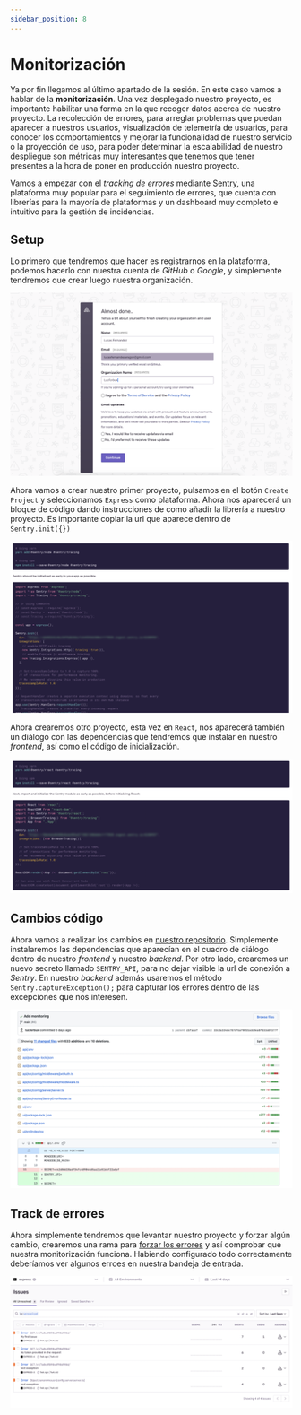```yaml
---
sidebar_position: 8
---
```


# Monitorización

Ya por fin llegamos al último apartado de la sesión. En este caso vamos a hablar de la **monitorización**. Una vez desplegado nuestro proyecto, es importante habilitar una forma en la que recoger datos acerca de nuestro proyecto. La recolección de errores, para arreglar problemas que puedan aparecer a nuestros usuarios, visualización de telemetría de usuarios, para conocer los comportamientos y mejorar la funcionalidad de nuestro servicio o la proyección de uso, para poder determinar la escalabilidad de nuestro despliegue son métricas muy interesantes que tenemos que tener presentes a la hora de poner en producción nuestro proyecto.

Vamos a empezar con el *tracking de errores* mediante [Sentry](https://sentry.io/welcome/), una plataforma muy popular para el seguimiento de errores, que cuenta con librerías para la mayoría de plataformas y un dashboard muy completo e intuitivo para la gestión de incidencias.

## Setup

Lo primero que tendremos que hacer es registrarnos en la plataforma, podemos hacerlo con nuestra cuenta de *GitHub* o *Google*, y simplemente tendremos que crear luego nuestra organización.

![setup sentry](../../static/img/tutorial/cicd/13_ssetup_sentry.png)

Ahora vamos a crear nuestro primer proyecto, pulsamos en el botón `Create Project` y seleccionamos `Express` como plataforma. Ahora nos aparecerá un bloque de código dando instrucciones de como añadir la librería a nuestro proyecto. Es importante copiar la url que aparece dentro de `Sentry.init({})`

![express init](../../static/img/tutorial/cicd/14_express_init.png)

Ahora crearemos otro proyecto, esta vez en `React`, nos aparecerá también un diálogo con las dependencias que tendremos que instalar en nuestro *frontend*, así como el código de inicialización.

![react init](../../static/img/tutorial/cicd/15_react_init.png)

## Cambios código

Ahora vamos a realizar los cambios en [nuestro repositorio](https://github.com/lucferbux/Taller-CI-CD/commit/33cda3346e787df6af0055add0ea8f333a8f377f). Simplemente instalaremos las dependencias que aparecían en el cuadro de diálogo dentro de nuestro *frontend* y nuestro *backend*. Por otro lado, crearemos un nuevo secreto llamado `SENTRY_API`, para no dejar visible la url de conexión a *Sentry*. En nuestro *backend* además usaremos el método `Sentry.captureException();` para capturar los errores dentro de las excepciones que nos interesen.

![monitoring changes](../../static/img/tutorial/cicd/16_monitoring_changes.png)

## Track de errores

Ahora simplemente tendremos que levantar nuestro proyecto y forzar algún cambio, crearemos una rama para [forzar los errores](https://github.com/lucferbux/Taller-CI-CD/tree/force_monitoring_fail) y así comprobar que nuestra monitorización funciona. Habiendo configurado todo correctamente deberíamos ver algunos erroes en nuestra bandeja de entrada.

![monitorización](../../static/img/tutorial/cicd/17_monitoring.png)
